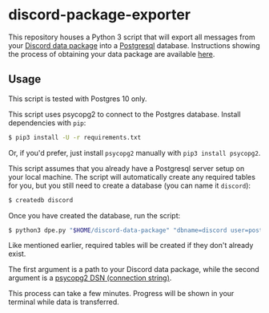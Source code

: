 # discord-package-exporter

This repository houses a Python 3 script that will export all messages from
your [Discord data package][ddp] into a [Postgresql][postgres] database.
Instructions showing the process of obtaining your data package are available
[here][ob].

[postgres]: https://www.postgresql.org/
[ob]:
https://support.discordapp.com/hc/en-us/articles/360004027692-Requesting-a-Copy-of-your-Data\
[ddp]: https://support.discordapp.com/hc/en-us/articles/360004957991-Your-Discord-Data-Package

## Usage

This script is tested with Postgres 10 only.

This script uses psycopg2 to connect to the Postgres database. Install
dependencies with `pip`:

```sh
$ pip3 install -U -r requirements.txt
```

Or, if you'd prefer, just install `psycopg2` manually with `pip3 install
psycopg2`.

This script assumes that you already have a Postgresql server setup on your
local machine. The script will automatically create any required tables for
you, but you still need to create a database (you can name it `discord`):

```sh
$ createdb discord
```

Once you have created the database, run the script:

```sh
$ python3 dpe.py "$HOME/discord-data-package" "dbname=discord user=postgres"
```

Like mentioned earlier, required tables will be created if they don't already
exist.

The first argument is a path to your Discord data package, while the second
argument is a [psycopg2 DSN (connection string)][connstr].

[connstr]: https://www.postgresql.org/docs/current/static/libpq-connect.html#LIBPQ-CONNSTRING

This process can take a few minutes. Progress will be shown in your terminal
while data is transferred.
